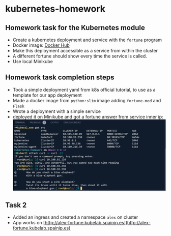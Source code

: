 # kubernetes-homework

## Homework task for the Kubernetes module

* Create a kubernetes deployment and service with the `fortune` program  
* Docker image: [Docker Hub](https://hub.docker.com/r/perarneng/fortune/)
* Make this deployment accessible as a service from within the cluster
* A different fortune should show every time the service is called.  
* Use local Minikube

## Homework task completion steps

* Took a simple deployment yaml from k8s official tutorial, to use as a template for our app deployment
* Made a docker image from `python:slim` image adding `fortune-mod` and `Flask`
* Wrote a deployment with a simple service
* deployed it on Minikube and got a fortune answer from service inner ip:
![img1](img/Screenshot%202021-10-27%20080056.png)

## Task 2

* Added an ingress and created a namespace `alex` on cluster
* App works on [http://alex-fortune.kubelab.spainip.es](http://alex-fortune.kubelab.spainip.es)
